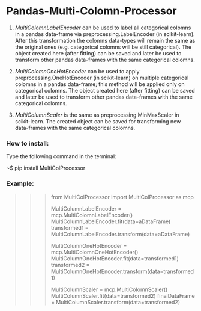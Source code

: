 # Pandas-Multi-Colomn-Processor

1. *MultiColomnLabelEncoder* can be used to label all categorical colomns in a pandas data-frame via preprocessing.LabelEncoder (in scikit-learn). After this transformation the colomns data-types will remain the same as the original ones (e.g. categorical colomns will be still categorical). The object created here (after fitting) can be saved and later be used to transform other pandas data-frames with the same categorical colomns.

2. *MultiColomnOneHotEncoder* can be used to apply preprocessing.OneHotEncoder (in scikit-learn) on multiple categorical colomns in a pandas data-frame; this method will be applied only on categorical colomns. The object created here (after fitting) can be saved and later be used to transform other pandas data-frames with the same categorical colomns.

3. *MultiColumnScaler* is the same as preprocessing.MinMaxScaler in scikit-learn. The created object can be saved for transforming new data-frames with the same categorical colomns.


### How to install:
Type the following command in the terminal:

~$ pip install MultiColProcessor

### Example:
>>> from MultiColProcessor import MultiColProcessor as mcp
>>>
>>> MultiColumnLabelEncoder = mcp.MultiColomnLabelEncoder()
>>> MultiColumnLabelEncoder.fit(data=aDataFrame)
>>> transformed1 = MultiColumnLabelEncoder.transform(data=aDataFrame)
>>> 
>>> MultiColumnOneHotEncoder = mcp.MultiColomnOneHotEncoder()
>>> MultiColumnOneHotEncoder.fit(data=transformed1)
>>> transformed2 = MultiColumnOneHotEncoder.transform(data=transformed1)
>>> 
>>> MultiColumnScaler = mcp.MultiColomnScaler()
>>> MultiColumnScaler.fit(data=transformed2)
>>> finalDataFrame = MultiColumnScaler.transform(data=transformed2)
>>> 

